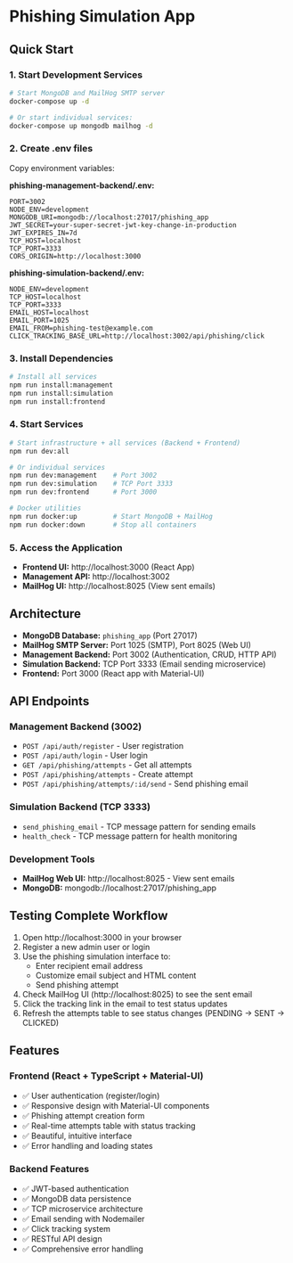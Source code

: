 # Phishing Simulation App

## Quick Start

### 1. Start Development Services
```bash
# Start MongoDB and MailHog SMTP server
docker-compose up -d

# Or start individual services:
docker-compose up mongodb mailhog -d
```

### 2. Create .env files
Copy environment variables:

**phishing-management-backend/.env:**
```
PORT=3002
NODE_ENV=development
MONGODB_URI=mongodb://localhost:27017/phishing_app
JWT_SECRET=your-super-secret-jwt-key-change-in-production
JWT_EXPIRES_IN=7d
TCP_HOST=localhost
TCP_PORT=3333
CORS_ORIGIN=http://localhost:3000
```

**phishing-simulation-backend/.env:**
```
NODE_ENV=development
TCP_HOST=localhost
TCP_PORT=3333
EMAIL_HOST=localhost
EMAIL_PORT=1025
EMAIL_FROM=phishing-test@example.com
CLICK_TRACKING_BASE_URL=http://localhost:3002/api/phishing/click
```

### 3. Install Dependencies
```bash
# Install all services
npm run install:management
npm run install:simulation
npm run install:frontend
```

### 4. Start Services
```bash
# Start infrastructure + all services (Backend + Frontend)
npm run dev:all

# Or individual services
npm run dev:management    # Port 3002
npm run dev:simulation    # TCP Port 3333  
npm run dev:frontend      # Port 3000

# Docker utilities
npm run docker:up         # Start MongoDB + MailHog
npm run docker:down       # Stop all containers
```

### 5. Access the Application
- **Frontend UI:** http://localhost:3000 (React App)
- **Management API:** http://localhost:3002
- **MailHog UI:** http://localhost:8025 (View sent emails)

## Architecture

- **MongoDB Database:** `phishing_app` (Port 27017)
- **MailHog SMTP Server:** Port 1025 (SMTP), Port 8025 (Web UI)
- **Management Backend:** Port 3002 (Authentication, CRUD, HTTP API)
- **Simulation Backend:** TCP Port 3333 (Email sending microservice)
- **Frontend:** Port 3000 (React app with Material-UI)

## API Endpoints

### Management Backend (3002)
- `POST /api/auth/register` - User registration
- `POST /api/auth/login` - User login
- `GET /api/phishing/attempts` - Get all attempts
- `POST /api/phishing/attempts` - Create attempt
- `POST /api/phishing/attempts/:id/send` - Send phishing email

### Simulation Backend (TCP 3333)
- `send_phishing_email` - TCP message pattern for sending emails
- `health_check` - TCP message pattern for health monitoring

### Development Tools
- **MailHog Web UI:** http://localhost:8025 - View sent emails
- **MongoDB:** mongodb://localhost:27017/phishing_app

## Testing Complete Workflow

1. Open http://localhost:3000 in your browser
2. Register a new admin user or login
3. Use the phishing simulation interface to:
   - Enter recipient email address
   - Customize email subject and HTML content
   - Send phishing attempt
4. Check MailHog UI (http://localhost:8025) to see the sent email
5. Click the tracking link in the email to test status updates
6. Refresh the attempts table to see status changes (PENDING → SENT → CLICKED)

## Features

### Frontend (React + TypeScript + Material-UI)
- ✅ User authentication (register/login)
- ✅ Responsive design with Material-UI components
- ✅ Phishing attempt creation form
- ✅ Real-time attempts table with status tracking
- ✅ Beautiful, intuitive interface
- ✅ Error handling and loading states

### Backend Features
- ✅ JWT-based authentication
- ✅ MongoDB data persistence
- ✅ TCP microservice architecture
- ✅ Email sending with Nodemailer
- ✅ Click tracking system
- ✅ RESTful API design
- ✅ Comprehensive error handling 